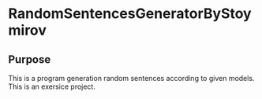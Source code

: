 # RandomSentencesGeneratorByStoymirov

## Purpose
This is a program generation random sentences according to given models. This is an exersice project.
